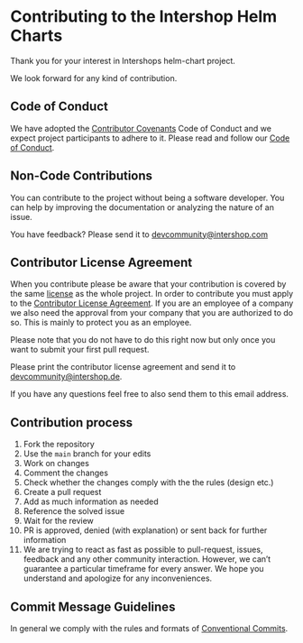 <!--
kb_sync_latest_only
kb_pwa
kb_guide
kb_everyone
-->

# Contributing to the Intershop Helm Charts

Thank you for your interest in Intershops helm-chart project.

We look forward for any kind of contribution.

## Code of Conduct

We have adopted the [Contributor Covenants](https://www.contributor-covenant.org/) Code of Conduct and we expect project participants to adhere to it. Please read and follow our [Code of Conduct](./CODE_OF_CONDUCT.md).

## Non-Code Contributions

You can contribute to the project without being a software developer. You can help by improving the documentation or analyzing the nature of an issue.

You have feedback? Please send it to devcommunity@intershop.com

## Contributor License Agreement

When you contribute please be aware that your contribution is covered by the same [license](./LICENSE) as the whole project. In order to contribute you must apply to the [Contributor License Agreement](./INTERSHOP_CLA.md). If you are an employee of a company we also need the approval from your company that you are authorized to do so. This is mainly to protect you as an employee.

Please note that you do not have to do this right now but only once you want to submit your first pull request.

Please print the contributor license agreement and send it to devcommunity@intershop.de.

If you have any questions feel free to also send them to this email address.

## Contribution process

1. Fork the repository
2. Use the `main` branch for your edits
3. Work on changes
4. Comment the changes
5. Check whether the changes comply with the the rules (design etc.)
6. Create a pull request
7. Add as much information as needed
8. Reference the solved issue
9. Wait for the review
10. PR is approved, denied (with explanation) or sent back for further information
11. We are trying to react as fast as possible to pull-request, issues, feedback and any other community interaction. However, we can’t guarantee a particular timeframe for every answer. We hope you understand and apologize for any inconveniences.

## Commit Message Guidelines

In general we comply with the rules and formats of [Conventional Commits](https://www.conventionalcommits.org).

